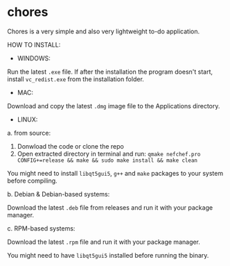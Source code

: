 # chores

Chores is a very simple and also very lightweight to-do application.

HOW TO INSTALL:

- WINDOWS:

Run the latest `.exe` file.
If after the installation the program doesn't start, install `vc_redist.exe` from the installation folder.

- MAC:

Download and copy the latest `.dmg` image file to the Applications directory.

- LINUX:

a. from source:

1. Donwload the code or clone the repo
2. Open extracted directory in terminal and run:
   `qmake nefchef.pro CONFIG+=release && make && sudo make install && make clean`
   
You might need to install `libqt5gui5`, `g++` and `make` packages to your system before compiling.

b. Debian & Debian-based systems:

Download the latest `.deb` file from releases and run it with your package manager.

c. RPM-based systems:

Download the latest `.rpm` file and run it with your package manager.

You might need to have `libqt5gui5` installed before running the binary.
